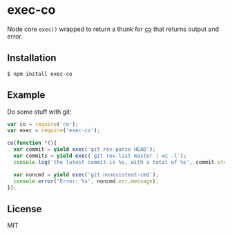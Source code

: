 
# exec-co

  Node core `exec()` wrapped to return a thunk for [co](https://github.com/visionmedia/co) that returns output and error.

## Installation

```
$ npm install exec-co
```

## Example

  Do some stuff with git:

```js
var co = require('co');
var exec = require('exec-co');

co(function *(){
  var commit = yield exec('git rev-parse HEAD');
  var commits = yield exec('git rev-list master | wc -l');
  console.log('the latest commit is %s, with a total of %s', commit.stdout.slice(0, 5), commits.stdout.trim());

  var noncmd = yield exec('git nonexistent-cmd');
  console.error('Error: %s', noncmd.err.message);
});
```

## License

  MIT

